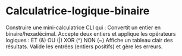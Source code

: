 # Calculatrice-logique-binaire
Construire une mini-calculatrice CLI qui :  Convertit un entier en binaire/hexadécimal. Accepte deux entiers et applique les opérateurs logiques : ET (&amp;) OU (|) XOR (^) NON (~) Affiche un tableau clair des résultats. Valide les entrées (entiers positifs) et gère les erreurs.
